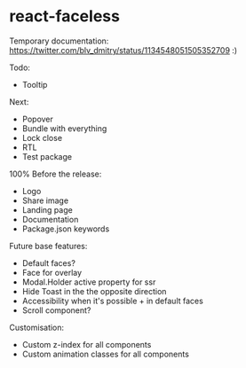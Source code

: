 # react-faceless

Temporary documentation:
https://twitter.com/blv_dmitry/status/1134548051505352709 :)

Todo:
- Tooltip

Next:
- Popover
- Bundle with everything
- Lock close
- RTL
- Test package

100% Before the release:
- Logo
- Share image
- Landing page
- Documentation
- Package.json keywords

Future base features:
- Default faces?
- Face for overlay
- Modal.Holder active property for ssr
- Hide Toast in the the opposite direction
- Accessibility when it's possible + in default faces
- Scroll component?

Customisation:
- Custom z-index for all components
- Custom animation classes for all components
